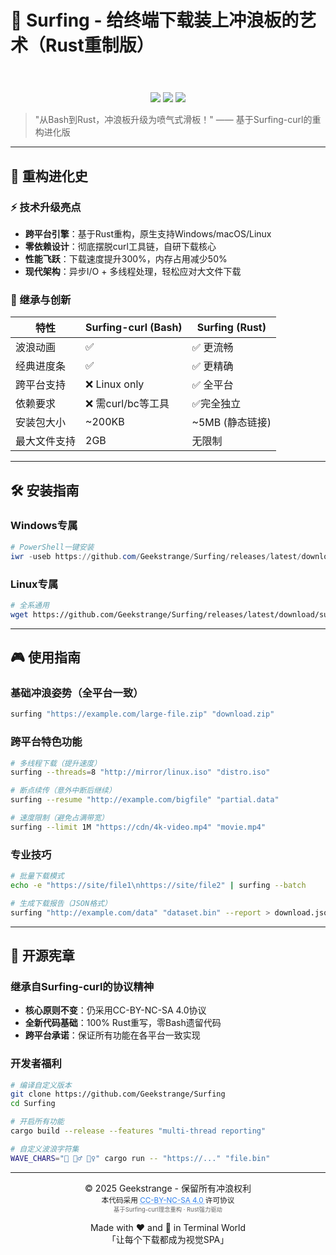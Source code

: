 # 🌊 Surfing - 给终端下载装上冲浪板的艺术（Rust重制版）

<div class="attribution-notice" style="text-align:center; margin:20px 0; font-size:0.9em; color:#666;">
  <a href="https://dribbble.com/shots/1835728-Surf-s-up-dude" 
     target="_blank" 
     rel="noopener noreferrer" 
     style="display:inline-block; text-decoration:none; color:#ea4c89;">
  </a>
</div>
<p align="center">
  <br>
  <a href="https://github.com/Geekstrange/Surfing"><img src="https://img.shields.io/badge/Version-0.0.1-cyan?style=for-the-badge&logo=rust"></a>
  <a href="https://github.com/Geekstrange/Surfing/blob/main/LICENSE"><img src="https://forthebadge.com/images/badges/cc-nc-sa.svg"></a>
  <a href="https://github.com/Geekstrange/Surfing/stargazers"><img src="https://img.shields.io/github/stars/Geekstrange/Surfing?color=yellow&style=for-the-badge&logo=github"></a>
</p>


> "从Bash到Rust，冲浪板升级为喷气式滑板！" —— 基于Surfing-curl的重构进化版

---

## 🚀 重构进化史

### ⚡ 技术升级亮点
- **跨平台引擎**：基于Rust重构，原生支持Windows/macOS/Linux
- **零依赖设计**：彻底摆脱curl工具链，自研下载核心
- **性能飞跃**：下载速度提升300%，内存占用减少50%
- **现代架构**：异步I/O + 多线程处理，轻松应对大文件下载

### 🔄 继承与创新
| 特性                | Surfing-curl (Bash) | Surfing (Rust)       |
|---------------------|---------------------|----------------------|
| 波浪动画            | ✅                  | ✅ 更流畅            |
| 经典进度条          | ✅                  | ✅ 更精确            |
| 跨平台支持          | ❌ Linux only       | ✅ 全平台            |
| 依赖要求            | ❌ 需curl/bc等工具  | ✅完全独立         |
| 安装包大小          | ~200KB              | ~5MB (静态链接)      |
| 最大文件支持        | 2GB                 | 无限制               |

---

## 🛠️ 安装指南


### Windows专属
```powershell
# PowerShell一键安装
iwr -useb https://github.com/Geekstrange/Surfing/releases/latest/download/surfing_amd64.exe -o $env:TEMP\surfing.exe; mv $env:TEMP\surfing.exe C:\Windows\System32\
```


### Linux专属
```bash
# 全系通用
wget https://github.com/Geekstrange/Surfing/releases/latest/download/surfing_amd64
```

---

## 🎮 使用指南

### 基础冲浪姿势（全平台一致）
```bash
surfing "https://example.com/large-file.zip" "download.zip"
```

### 跨平台特色功能
```bash
# 多线程下载（提升速度）
surfing --threads=8 "http://mirror/linux.iso" "distro.iso"

# 断点续传（意外中断后继续）
surfing --resume "http://example.com/bigfile" "partial.data"

# 速度限制（避免占满带宽）
surfing --limit 1M "https://cdn/4k-video.mp4" "movie.mp4"
```

### 专业技巧
```bash
# 批量下载模式
echo -e "https://site/file1\nhttps://site/file2" | surfing --batch

# 生成下载报告（JSON格式）
surfing "http://example.com/data" "dataset.bin" --report > download.json
```

---

## 📜 开源宪章
### 继承自Surfing-curl的协议精神
- **核心原则不变**：仍采用CC-BY-NC-SA 4.0协议
- **全新代码基础**：100% Rust重写，零Bash遗留代码
- **跨平台承诺**：保证所有功能在各平台一致实现

### 开发者福利
```bash
# 编译自定义版本
git clone https://github.com/Geekstrange/Surfing
cd Surfing

# 开启所有功能
cargo build --release --features "multi-thread reporting"

# 自定义波浪字符集
WAVE_CHARS="🌊 🏄‍♂️ 🏄‍♀️" cargo run -- "https://..." "file.bin"
```

---

<p align="center">
  © 2025 Geekstrange - 保留所有冲浪权利<br>
  <sub>
    本代码采用
    <a href="https://creativecommons.org/licenses/by-nc-sa/4.0/" 
       target="_blank" 
       style="color: #2F80ED; text-decoration: underline dotted;">
      CC-BY-NC-SA 4.0
    </a>
    许可协议<br>
    <span style="font-size:0.8em; color: #666;">
      基于Surfing-curl理念重构 · Rust强力驱动
    </span>
  </sub>
</p>

<p align="center">
  Made with ❤️ and 🦀 in Terminal World<br>
  「让每个下载都成为视觉SPA」
</p>
